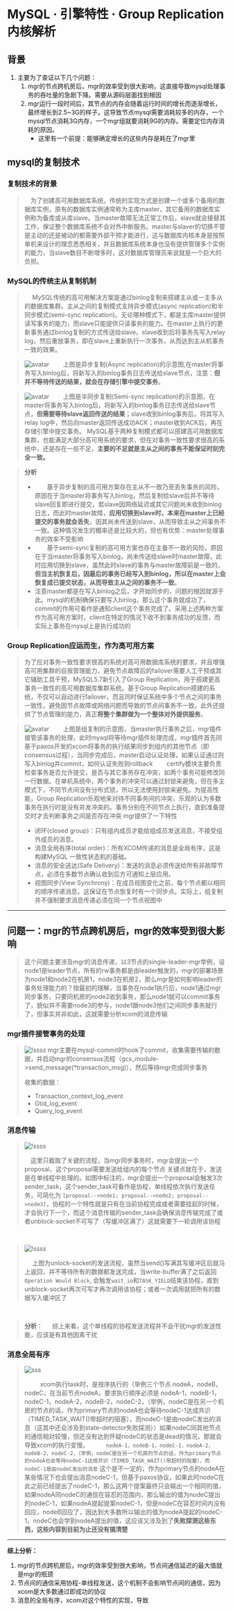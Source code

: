 # MySQL · 引擎特性 · Group Replication内核解析

## 背景

1. 主要为了查证以下几个问题：
   1. mgr的节点跨机房后，mgr的效率受到很大影响，这直接导致mysql处理事务的吞吐量的急剧下降。需要从源码层面找到根因
   2. mgr运行一段时间后，其节点的内存会随着运行时间的增长而逐渐增长，最终增长到2.5~3G的样子。这导致节点mysql需要消耗较多的内存，一个mysql节点消耗3G内存，一个mgr组就要消耗9G的内存。需要定位内存消耗的原因。
      - 这里有一个前提：能够确定增长的这些内存是耗在了mgr里

## mysql的复制技术

### 复制技术的背景

> &emsp;为了创建高可用数据库系统，传统的实现方式是创建一个或多个备用的数据库实例，原有的数据库实例通常称为主库master，其它备用的数据库实例称为备库或从库slave。当master故障无法正常工作后，slave就会接替其工作，保证整个数据库系统不会对外中断服务。master与slaver的切换不管是主动的还是被动的都需要外部干预才能进行，这与数据库内核本身是按照单机来设计的理念悉悉相关，并且数据库系统本身也没有提供管理多个实例的能力，当slave数目不断增多时，这对数据库管理员来说就是一个巨大的负担。

### MySQL的传统主从复制机制

> &emsp; MySQL传统的高可用解决方案是通过binlog复制来搭建主从或一主多从的数据库集群。主从之间的复制模式支持异步模式(async replication)和半同步模式(semi-sync replication)。无论哪种模式下，都是主库master提供读写事务的能力，而slave只能提供只读事务的能力。在master上执行的更新事务通过binlog复制的方式传送给slave，slave收到后将事务先写入relay log，然后重放事务，即在slave上重新执行一次事务，从而达到主从机事务一致的效果。

> ![avatar](./res/mgr_1.jpg)
> &emsp;&emsp;上图是异步复制(Async replication)的示意图,在master将事务写入binlog后，将新写入的binlog事务日志传送给slave节点，注意：**但并不等待传送的结果，就会在存储引擎中提交事务**。

> ![avatar](./res/mgr_2.jpg)
> &emsp;&emsp;上图是半同步复制(Semi-sync replication)的示意图，在master将事务写入binlog后，将新写入的binlog事务日志传送给slave节点，**但需要等待slave返回传送的结果**；slave收到binlog事务后，将其写入relay log中，然后向master返回传送成功ACK；master收到ACK后，再在存储引擎中提交事务。 MySQL基于两种复制模式都可以搭建高可用数据库集群，也能满足大部分高可用系统的要求，但在对事务一致性要求很高的系统中，还是存在一些不足，**主要的不足就是主从之间的事务不能保证时刻完全一致。**

> **分析**
> 
> - &emsp;&emsp;基于异步复制的高可用方案存在主从不一致乃至丢失事务的风险，原因在于当master将事务写入binlog，然后复制给slave后并不等待slave回复即进行提交，若slave因网络延迟或其它问题尚未收到binlog日志，而此时master故障，**应用切换到slave时，本来在master上已经提交的事务就会丢失**，因其尚未传送到slave，从而导致主从之间事务不一致。这种情况发生的概率还是比较大的，但也有优势：master处理事务的效率不受影响
> - &emsp;&emsp;基于semi-sync复制的高可用方案也存在主备不一致的风险，原因在于当master将事务写入binlog，尚未传送给slave时master故障，此时应用切换到slave，虽然此时slave的事务与master故障前是一致的，**但当主机恢复后，因最后的事务已经写入到binlog，所以在master上会恢复成已提交状态，从而导致主从之间的事务不一致**。
> - 注意master都是在写入binlog之后，才开始同步的，问题的根因就源于此。mysql的机制确保只要写入binlog，那么这个事务就成功了，commit的作用可看作是通知client这个事务完成了。采用上述两种方案作为高可用方案时，client在特定的情况下收不到事务成功的反馈，而实际上事务在mysql上是执行成功的

### Group Replication应运而生，作为高可用方案

> 为了应对事务一致性要求很高的系统对高可用数据库系统的要求，并且增强高可用集群的自我管理能力，避免节点故障后的failover需要人工干预或其它辅助工具干预，MySQL5.7新引入了Group Replication，用于搭建更高事务一致性的高可用数据库集群系统。基于Group Replication搭建的系统，不仅可以自动进行failover，而且同时保证系统中多个节点之间的事务一致性，避免因节点故障或网络问题而导致的节点间事务不一致。此外还提供了节点管理的能力，真正**将整个集群做为一个整体对外提供服务**。

> ![avatar](./res/mgr_3.jpg)
> &emsp;&emsp;上图是组复制的示意图，当master执行事务之后，mgr插件接管该事务的处理，此时mysql将等待mgr插件处理完成，mgr插件首先同基于paxos开发的xcom将事务的执行结果同步到组内的其他节点（即consensus过程），当同步完成后，master启动认证处理，如果认证通过则写入binlog并commit，如何认证失败则rollback
> &emsp;&emsp;certify模块主要负责检查事务是否允许提交，是否与其它事务存在冲突，如两个事务可能修改同一行数据。在单机系统中，两个事务的冲突可以通过封锁来避免，但在多主模式下，不同节点间没有分布式锁，所以无法使用封锁来避免。为提高性能，Group Replication乐观地来对待不同事务间的冲突，乐观的认为多数事务在执行时是没有并发冲突的。事务分别在不同节点上执行，直到准备提交时才去判断事务之间是否存在冲突
> mgr提供了一下特性
> - 闭环(closed group)：只有组内成员才能给组成员发送消息，不接受组外成员的消息。
> - 消息全局有序(total order)：所有XCOM传递的消息是全局有序，这是构建MySQL 一致性状态机的基础。
> - 消息的安全送达(Safe Delivery)：发送的消息必须传送给所有非故障节点，必须在多数节点确认收到后方可通知上层应用。
> - 视图同步(View Synchrony)：在成员视图变化之前，每个节点都以相同的顺序传递消息，这保证在节点恢复时有一个同步点。实际上，组复制并不强制要求消息传递必须在同一个节点视图中

---

## 问题一：mgr的节点跨机房后，mgr的效率受到很大影响

> 这个问题主要涉及mgr的消息传递，以3节点的single-leader-mgr举例，设node1是leader节点，所有的rw事务都是由leader触发的，mgr的部署场景为node1和node2在机房1，node3在机房2，那么mgr是如何影响leader的事务处理能力的？按最初的理解，当事务在node1执行后，node1通过mgr同步事务，只要同机房的node2收到事务，那么node1就可以commit事务了，貌似并不需要node3的参与，node1跟node3他们之间同步事务就行了，但事实并非如此，这就需要分析xcom的消息传输

### mgr插件接管事务的处理

> ![!ssss](./res/mgr_4.jpg)
> mgr主要在mysql-commit时hook了commit，收集需要传输的数据，并启动mgr的consensus流程（gcs_module->send_message(*transaction_msg)），然后等待mgr完成同步事务
> 
> 收集的数据：
> 
> - Transaction_context_log_event
> - Gtid_log_event
> - Query_log_event

### 消息传输

> ![!ssss](./res/mgr_5.jpg)
>
> &emsp;这里只截取了关键的流程，当mgr同步事务时，mgr会提出一个proposal，这个proposal需要发送给组内的每个节点
> 关键点就在于，发送是在单线程中处理的。如图中标注的，mgr会提出一个proposal会触发3次sender_task，这个sender_task可看作是协程，单线程依次执行发送任务，可简化为 `[proposal-->node1; proposal-->node2; proposal-->node3]`，协程的一个特性就是只有在当前协程完成或者需要挂起的时候，才会执行下一个，而这个消息传输的sender_task会确保消息传输完成了或者unblock-socket不可写了（写缓冲区满了）这就需要下一轮调用该协程
</br>

> ![!ssss](./res/mgr_6.jpg)
> 
> &emsp; 上图为unlock-socket的发送流程，虽然当send()写满其写缓冲区后就马上返回，并不等待所有的数据都发送完成，当write-buffer满了之后返回`Operation Would Block`, 会触发`wait_io`和`TASK_YIELD`结束该协程，直到unblock-socket再次可写才再次调用该协程；或者一次调用就把所有的数据写入缓冲区了
>
</br>

> **分析**：
> &emsp; 综上来看，这个单线程的协程发送流程并不会干扰mgr的发送性能，应该是有其他因素干扰

### 消息全局有序

> ![sss](./res/mgr_7.jpg)
> 
> &emsp; &emsp; xcom执行task时，是按序执行的（举例三个节点 nodeA，nodeB，nodeC，在当前节点nodeA，要求执行顺序必须是 nodeA-1，nodeB-1，nodeC-1，nodeA-2，nodeB-2，nodeC-2，（举例，nodeC是在另一个机房的节点的话，作为primary节点的nodeA也会等待nodeC-1达成共识（TIMED_TASK_WAIT()带超时的阻塞），而nodeC-1是由nodeC发出的消息（这其中还会涉及到state-detector失败探测））如果nodeC同其他节点的通信相对较慢，但还没有达到怀疑nodeC的状态是dead的情况，那就会导致xcom的执行变慢。
> &emsp; &emsp; `nodeA-1，nodeB-1，nodeC-1，nodeA-2，nodeB-2，nodeC-2，（举例，nodeC是在另一个机房的节点的话，作为primary节点的nodeA也会等待nodeC-1达成共识（TIMED_TASK_WAIT()带超时的阻塞），而nodeC-1是由nodeC发出的消息` 这个是不一定的，作为primary节点的nodeA在某些情况下也会提出消息nodeC-1，但基于paxos协议，如果此时nodeC在此之前已经提出了nodeC-1，那么这两个提案最终只会输出一个相同的值，如果nodeA同nodeC的通信在容忍的范围内，那么输出的值为nodeC提出的nodeC-1，如果nodeA提起提案nodeC-1，但是nodeC在容忍时间内没有回应，nodeB回应了，因达到大多数所以输出的值为nodeA提起的nodeC-1，nodeC也会学到nodeA提出的值，这应该又涉及到了**失败探测这些东西，这些内容到目前为止还没有搞清楚**

---
**综上分析：**

1. mgr的节点跨机房后，mgr的效率受到很大影响，节点间通信延迟的最大值就是mgr的瓶颈
2. 节点间的通信采用协程-单线程发送，这个机制不会影响节点间的通信，因为xcom是大多数通过即成功的协议
3. 消息的全局有序，xcom对这个特性的实现，导致